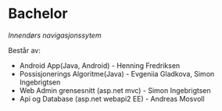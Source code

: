 # Bachelor
_Innendørs navigasjonssytem_

Består av:
* Android App(Java, Android) - Henning Fredriksen
* Possisjonerings Algoritme(Java) - Evgeniia Gladkova, Simon Ingebrigtsen
* Web Admin grensesnitt (asp.net mvc) - Simon Ingebrigtsen
* Api og Database (asp.net webapi2 EE) - Andreas Mosvoll
